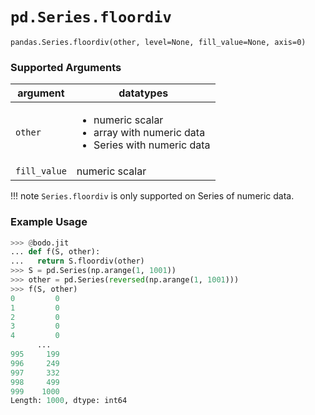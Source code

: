# `pd.Series.floordiv`

`pandas.Series.floordiv(other, level=None, fill_value=None, axis=0)`

### Supported Arguments

| argument | datatypes |
|--------------|------------------------------------------------------------------------------------------------------------|
| `other` | <ul><li> numeric scalar </li><li> array with numeric data </li><li> Series with numeric data </li></ul> |
| `fill_value` | numeric scalar |

!!! note
`Series.floordiv` is only supported on Series of numeric data.

### Example Usage

```py
>>> @bodo.jit
... def f(S, other):
...   return S.floordiv(other)
>>> S = pd.Series(np.arange(1, 1001))
>>> other = pd.Series(reversed(np.arange(1, 1001)))
>>> f(S, other)
0         0
1         0
2         0
3         0
4         0
      ...
995     199
996     249
997     332
998     499
999    1000
Length: 1000, dtype: int64
```
